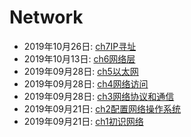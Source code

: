 # Network  
  * 2019年10月26日: [ch7IP寻址](./2019-10-26-ch7IP寻址.md)  
  * 2019年10月13日: [ch6网络层](./2019-10-13-ch6网络层.md)  
  * 2019年09月28日: [ch5以太网](./2019-09-28-ch5以太网.md)  
  * 2019年09月28日: [ch4网络访问](./2019-09-28-ch4网络访问.md)  
  * 2019年09月28日: [ch3网络协议和通信](./2019-09-28-ch3网络协议和通信.md)  
  * 2019年09月21日: [ch2配置网络操作系统](./2019-09-21-ch2配置网络操作系统.md)  
  * 2019年09月21日: [ch1初识网络](./2019-09-21-ch1初识网络.md)  
